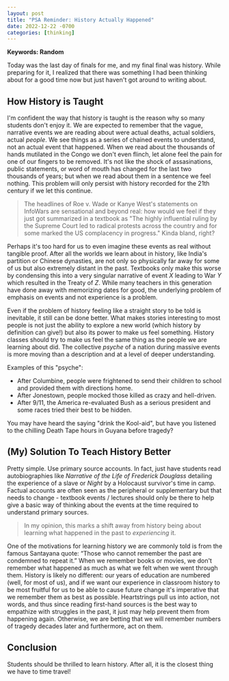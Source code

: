 ```yaml
---
layout: post
title: "PSA Reminder: History Actually Happened"
date: 2022-12-22 -0700
categories: [thinking]
---
```


<script src="https://cdn.mathjax.org/mathjax/latest/MathJax.js?config=TeX-AMS-MML_HTMLorMML" type="text/javascript"></script>

**Keywords: Random**

Today was the last day of finals for me, and my final final was history. While preparing for it, I realized that there was something I had been thinking about for a good time now but just haven't got around to writing about.

## How History is Taught

I'm confident the way that history is taught is the reason why so many students don't enjoy it. We are expected to remember that the vague, narrative events we are reading about were actual deaths, actual soldiers, actual _people_. We see things as a series of chained events to understand, not an actual event that happened. When we read about the thousands of hands mutilated in the Congo we don't even flinch, let alone feel the pain for one of our fingers to be removed. It's not like the shock of assasinations, public statements, or word of mouth has changed for the last two thousands of years; but when we read about them in a sentence we feel nothing. This problem will only persist with history recorded for the 21th century if we let this continue.

> The headlines of Roe v. Wade or Kanye West's statements on InfoWars are sensational and beyond real: how would we feel if they just got summarized in a textbook as "The highly influential ruling by the Supreme Court led to radical protests across the country and for some marked the US complacency in progress." Kinda bland, right?

Perhaps it's too hard for us to even imagine these events as real without tangible proof. After all the worlds we learn about in history, like India's partition or Chinese dynasties, are not only so physically far away for some of us but also extremely distant in the past. Textbooks only make this worse by condensing this into a very singular narrative of event _X_ leading to War _Y_ which resulted in the Treaty of _Z_. While many teachers in this generation have done away with memorizing dates for good, the underlying problem of emphasis on events and not experience is a problem.

Even if the problem of history feeling like a straight story to be told is inevitable, it still can be done better. What makes stories interesting to most people is not just the ability to explore a new world (which history by definition can give!) but also its power to make us feel something. History classes should try to make us feel the same thing as the people we are learning about did. The collective _psyche_ of a nation during massive events is more moving than a description and at a level of deeper understanding.

Examples of this "psyche":

- After Columbine, people were frightened to send their children to school and provided them with directions home.
- After Jonestown, people mocked those killed as crazy and hell-driven.
- After 9/11, the America re-evaluated Bush as a serious president and some races tried their best to be hidden.

You may have heard the saying "drink the Kool-aid", but have you listened to the chilling Death Tape hours in Guyana before tragedy?

## (My) Solution To Teach History Better

Pretty simple. Use primary source accounts. In fact, just have students read autobiographies like _Narrative of the Life of Frederick Douglass_ detailing the experience of a slave or _Night_ by a Holocaust survivor's time in camp. Factual accounts are often seen as the peripheral or supplementary but that needs to change - textbook events / lectures should only be there to help give a basic way of thinking about the events at the time required to understand primary sources.

> In my opinion, this marks a shift away from history being about learning what happened in the past to _experiencing_ it.

One of the motivations for learning history we are commonly told is from the famous Santayana quote: ​“Those who cannot remember the past are condemned to repeat it.” When we remember books or movies, we don't remember what happened as much as what we felt when we went through them. History is likely no different: our years of education are numbered (well, for most of us), and if we want our experience in classroom history to be most fruitful for us to be able to cause future change it's imperative that we remember them as best as possible. Heartstrings pull us into action, not words, and thus since reading first-hand sources is the best way to empathize with struggles in the past, it just may help prevent them from happening again. Otherwise, we are betting that we will remember numbers of tragedy decades later and furthermore, act on them.

## Conclusion

Students should be thrilled to learn history. After all, it is the closest thing we have to time travel!
